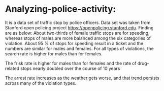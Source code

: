 # Analyzing-police-activity:
It is a data set of traffic stop by police officers. Data set was taken from Stanford open policing
project https://openpolicing.stanford.edu. Finding are as below:
About two-thirds of female traffic stops are for speeding, whereas stops of
males are more balanced among the six categories of violation. About 95 % of
stops for speeding result in a ticket and the numbers are similar for males and
females.
For all types of violations, the search rate is higher for males than for females.

The frisk rate is higher for males than for females and the rate of drug-related
stops nearly doubled over the course of 10 years

The arrest rate increases as the weather gets worse, and that trend persists
across many of the violation types.
